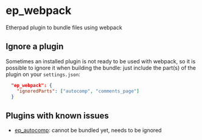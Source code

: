 # ep_webpack
Etherpad plugin to bundle files using webpack

## Ignore a plugin

Sometimes an installed plugin is not ready to be used with webpack, so it is possible to ignore it when building the bundle: just include the part(s) of the plugin on your `settings.json`:

```json
  "ep_webpack": {
    "ignoredParts": ["autocomp", "comments_page"]
  }
```

## Plugins with known issues

- [ep_autocomp](https://github.com/jdittrich/ep_autocomp): cannot be bundled yet, needs to be ignored
